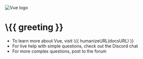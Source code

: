 <!DOCTYPE html>
<html>
<head>
  <title>Hello Mom</title>
  <script src="https://unpkg.com/vue"></script>
</head>
<body>
  <div id="app">
    <img src="https://vuejs.org/images/logo.png" alt="Vue logo">
    <h1>\{{ greeting }}</h1>
    <ul>
      <li>
        To learn more about Vue, visit
        <a :href="docsURL" target="_blank">
          \{{ humanizeURL(docsURL) }}
        </a>
      </li>
      <li>
        For live help with simple questions, check out
        <a :href="discordURL" target="_blank">
          the Discord chat
        </a>
      </li>
      <li>
        For more complex questions, post to
        <a :href="forumURL" target="_blank">
          the forum
        </a>
      </li>
    </ul>
  </div>

  <script>
    var app = new Vue({
      el: '#app',
      data: {
        greeting: 'Welcome to your Vue.js app!',
        docsURL: 'http://vuejs.org/guide/',
        discordURL: 'https://chat.vuejs.org',
        forumURL: 'http://forum.vuejs.org/'
      },
      methods: {
        humanizeURL: function (url) {
          return url
            .replace(/^https?:\/\//, '')
            .replace(/\/$/, '')
        }
      }
    })
  </script>
</body>
</html>
